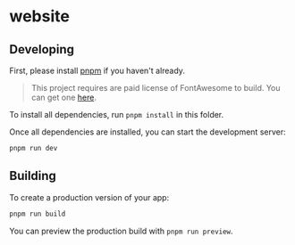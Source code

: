 # website

## Developing

First, please install [pnpm](https://pnpm.io/) if you haven't already.

> This project requires are paid license of FontAwesome to build. You can get one [here](https://fontawesome.com/pro).

To install all dependencies, run `pnpm install` in this folder.

Once all dependencies are installed, you can start the development server:

```bash
pnpm run dev
```

## Building

To create a production version of your app:

```bash
pnpm run build
```

You can preview the production build with `pnpm run preview`.
